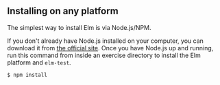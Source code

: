 ## Installing on any platform

The simplest way to install Elm is via Node.js/NPM.

If you don't already have Node.js installed on your computer, you can download it from [the official site](https://nodejs.org/). Once you have Node.js up and running, run this command from inside an exercise directory to install the Elm platform and `elm-test`.

```bash
$ npm install
```
